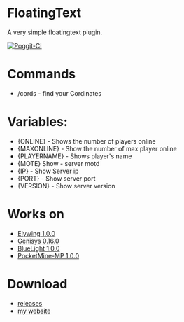 # FloatingText

A very simple floatingtext plugin.

[![Poggit-CI](https://poggit.pmmp.io/ci.badge/XFizzer/FloatingText/FloatingText)](https://poggit.pmmp.io/ci/XFizzer/FloatingText/FloatingText)

# Commands 
- /cords - find your Cordinates

# Variables:
- {ONLINE} - Shows the number of players online
- {MAXONLINE} - Show the number of max player online
- {PLAYERNAME} - Shows player's name
- {MOTE} Show - server motd
- {IP} - Show Server ip
- {PORT} - Show server port
- {VERSION} - Show server version

# Works on
- [Elywing 1.0.0](https://github.com/H4PM/Elywing)
- [Genisys 0.16.0](https://github.com/iTXTech/Genisys)
- [BlueLight 1.0.0](https://github.com/BlueLightJapan/BlueLight)
- [PocketMine-MP 1.0.0](https://github.com/pmmp/PocketMine-MP)

# Download
- [releases](https://github.com/XFizzer/FloatingText/releases)
- [my website](http://omegaop.us)
